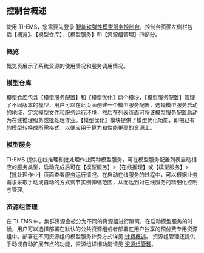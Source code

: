 ## 控制台概述
使用 TI-EMS，您需要先登录 [智能钛弹性模型服务控制台](https://console.cloud.tencent.com/tiems)，控制台页面左侧栏包括【概览】、【模型仓库】、【模型服务】和【资源组管理】四部分。
### 概览 
概览页展示了系统资源的使用情况和服务调用情况。
### 模型仓库
模型仓库包含【模型服务配置】和【模型优化】两个模块，【模型服务配置】管理了不同版本的模型，用户可以在此页面创建一个模型服务配置，选择模型服务启动的地域，定义模型文件和服务运行环境，然后在列表页面可将该模型服务配置启动为在线推理服务或批处理作业。【模型优化】模块提供了模型优化功能，即把已有的模型转换成所需格式，以便应用于算力和性能更高的资源上。
### 模型服务
TI-EMS 提供在线推理和批处理作业两种模型服务，可在模型服务配置列表启动相应的服务类型，启动完成后可在【模型服务】>【在线推理】或【模型服务】>【批处理作业】页面查看服务运行情况。在启动在线服务的过程中，可以根据业务需求采取手动或自动的方式调节实例伸缩范围，从而达到对在线服务的精细化控制与管理。

### 资源组管理
在 TI-EMS 中，集群资源会被分为不同的资源组进行隔离，在启动模型服务的时候，用户可以选择部署在默认的公共资源组或者部署在用户独享的预付费专用资源组中。部署在不同资源组的模型服务计费方式详见 [计费概述](https://cloud.tencent.com/document/product/1120/38717)。
资源组管理还提供手动或自动扩展节点的功能，资源组详细功能请见 [资源组管理]()。
